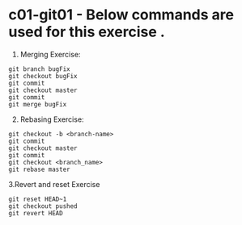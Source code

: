 # c01-git01 - Below commands are used for this exercise . 

1. Merging Exercise:
```
git branch bugFix
git checkout bugFix
git commit
git checkout master
git commit
git merge bugFix

```

2. Rebasing Exercise:
```
git checkout -b <branch-name>
git commit
git checkout master
git commit
git checkout <branch_name>
git rebase master 

```

3.Revert and reset Exercise
```
git reset HEAD~1
git checkout pushed
git revert HEAD

```

